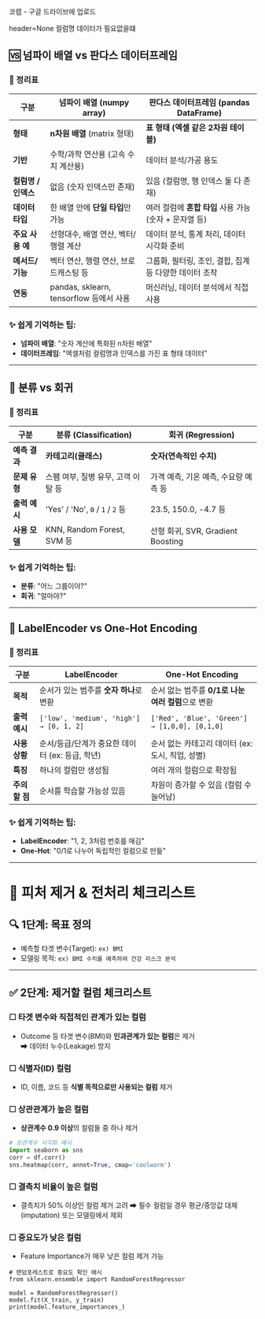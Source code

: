 코렙 - 구글 드라이브에 업로드 

header=None 컬럼명 데이터가 필요없을떄



## 🆚 넘파이 배열 vs 판다스 데이터프레임

### 🎯 정리표

| 구분                         | 넘파이 배열 (numpy array)              | 판다스 데이터프레임 (pandas DataFrame)      |
|------------------------------|----------------------------------------|---------------------------------------------|
| **형태**                      | **n차원 배열** (matrix 형태)            | **표 형태 (엑셀 같은 2차원 테이블)**         |
| **기반**                      | 수학/과학 연산용 (고속 수치 계산용)     | 데이터 분석/가공 용도                       |
| **컬럼명 / 인덱스**            | 없음 (숫자 인덱스만 존재)              | 있음 (컬럼명, 행 인덱스 둘 다 존재)         |
| **데이터 타입**                | 한 배열 안에 **단일 타입**만 가능        | 여러 컬럼에 **혼합 타입** 사용 가능 (숫자 + 문자열 등) |
| **주요 사용 예**               | 선형대수, 배열 연산, 벡터/행렬 계산     | 데이터 분석, 통계 처리, 데이터 시각화 준비 |
| **메서드/기능**                | 벡터 연산, 행렬 연산, 브로드캐스팅 등   | 그룹화, 필터링, 조인, 결합, 집계 등 다양한 데이터 조작 |
| **연동**                      | pandas, sklearn, tensorflow 등에서 사용 | 머신러닝, 데이터 분석에서 직접 사용          |

### ✨ 쉽게 기억하는 팁:
- **넘파이 배열**: "숫자 계산에 특화된 n차원 배열"  
- **데이터프레임**: "엑셀처럼 컬럼명과 인덱스를 가진 표 형태 데이터"


---





## 📌 분류 vs 회귀

### 🎯 정리표

| 구분        | 분류 (Classification)                  | 회귀 (Regression)                |
|-------------|----------------------------------------|----------------------------------|
| **예측 결과**   | **카테고리(클래스)**                   | **숫자(연속적인 수치)**            |
| **문제 유형**   | 스팸 여부, 질병 유무, 고객 이탈 등       | 가격 예측, 기온 예측, 수요량 예측 등 |
| **출력 예시**   | 'Yes' / 'No', `0` / `1` / `2` 등       | 23.5, 150.0, -4.7 등              |
| **사용 모델**   | KNN, Random Forest, SVM 등              | 선형 회귀, SVR, Gradient Boosting |

### ✨ 쉽게 기억하는 팁:
- **분류**: "어느 그룹이야?"  
- **회귀**: "얼마야?"



---







## 🔄 LabelEncoder vs One-Hot Encoding

### 🎯 정리표

| 구분                  | LabelEncoder                                       | One-Hot Encoding                                |
|-----------------------|----------------------------------------------------|-------------------------------------------------|
| **목적**              | 순서가 있는 범주를 **숫자 하나**로 변환             | 순서 없는 범주를 **0/1로 나눈 여러 컬럼**으로 변환 |
| **출력 예시**          | `['low', 'medium', 'high'] → [0, 1, 2]`            | `['Red', 'Blue', 'Green'] → [1,0,0], [0,1,0]`   |
| **사용 상황**          | 순서/등급/단계가 중요한 데이터 (ex: 등급, 학년)    | 순서 없는 카테고리 데이터 (ex: 도시, 직업, 성별) |
| **특징**              | 하나의 컬럼만 생성됨                               | 여러 개의 컬럼으로 확장됨                        |
| **주의할 점**          | 순서를 학습할 가능성 있음                           | 차원이 증가할 수 있음 (컬럼 수 늘어남)           |

### ✨ 쉽게 기억하는 팁:
- **LabelEncoder**: "1, 2, 3처럼 번호를 매김"  
- **One-Hot**: "0/1로 나누어 독립적인 컬럼으로 만듦"

---

# 📝 피처 제거 & 전처리 체크리스트

## 🔍 1단계: 목표 정의
- 예측할 타겟 변수(Target): `ex) BMI`
- 모델링 목적: `ex) BMI 수치를 예측하여 건강 리스크 분석`

---

## ✅ 2단계: 제거할 컬럼 체크리스트

### ☐ 타겟 변수와 직접적인 관계가 있는 컬럼
- Outcome 등 타겟 변수(BMI)와 **인과관계가 있는 컬럼**은 제거  
  ➡ 데이터 누수(Leakage) 방지

### ☐ 식별자(ID) 컬럼
- ID, 이름, 코드 등 **식별 목적으로만 사용되는 컬럼** 제거

### ☐ 상관관계가 높은 컬럼
- **상관계수 0.9 이상**의 컬럼들 중 하나 제거

```python
# 상관계수 시각화 예시
import seaborn as sns
corr = df.corr()
sns.heatmap(corr, annot=True, cmap='coolwarm')
```
### ☐ 결측치 비율이 높은 컬럼
- 결측치가 50% 이상인 컬럼 제거 고려
➡ 필수 컬럼일 경우 평균/중앙값 대체(imputation) 또는 모델링에서 제외

### ☐ 중요도가 낮은 컬럼
- Feature Importance가 매우 낮은 컬럼 제거 가능
```
# 랜덤포레스트로 중요도 확인 예시
from sklearn.ensemble import RandomForestRegressor

model = RandomForestRegressor()
model.fit(X_train, y_train)
print(model.feature_importances_)
```

